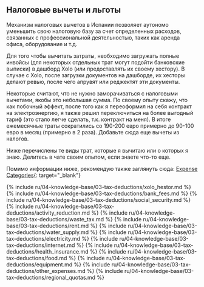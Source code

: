 ## Налоговые вычеты и льготы

Механизм налоговых вычетов в Испании позволяет аутономо уменьшить свою
налоговую базу за счет определенных расходов, связанных с
профессиональной деятельностью, таких как аренда офиса, оборудование и т.д.

Для того чтобы вычитать затраты, необходимо загружать полные инвойсы (для некоторых отдельных трат могут подойти
банковские выписки) в дашборд Xolo (или предоставлять их своему хестору). В случае с Xolo, после загрузки документов на
дашборде, их хесторы делают ревью, после чего апрувят или реджектят эти документы.

Некоторые считают, что не нужно заморачиваться с налоговыми вычетами, якобы
это небольшая сумма. По своему опыту скажу, что как побочный
эффект, после того как я переоформил на себя контракт на электроэнергию, я
также решил переключиться на более выгодный тариф (это стало
легче сделать, т.к. контракт на меня). В итоге ежемесячные траты сократились
со 190-200 евро примерно до 90-100 евро в месяц (примерно в 2
раза). Добавьте сюда еще вычеты из налогов.

Ниже перечислены те виды трат, которые я вычитаю или о которых я знаю.
Делитесь в чате своим опытом, если знаете что-то еще.

Помимо информации ниже, рекомендую также заглянуть
сюда: [Expense Categories](https://www.xolo.io/es-en/faq/xolo-spain/category/all-you-can-deduct-as-a-freelancer-in-spain/subcategory/expense-categories){:
target="_blank"}

{% include ru/04-knowledge-base/03-tax-deductions/xolo_hestor.md %}
{% include ru/04-knowledge-base/03-tax-deductions/bank_fees.md %}
{% include ru/04-knowledge-base/03-tax-deductions/social_security.md %}
{% include ru/04-knowledge-base/03-tax-deductions/activity_reduction.md %}
{% include ru/04-knowledge-base/03-tax-deductions/waste_tax.md %}
{% include ru/04-knowledge-base/03-tax-deductions/rent.md %}
{% include ru/04-knowledge-base/03-tax-deductions/water_supply.md %}
{% include ru/04-knowledge-base/03-tax-deductions/electricity.md %}
{% include ru/04-knowledge-base/03-tax-deductions/internet.md %}
{% include ru/04-knowledge-base/03-tax-deductions/health_insurance.md %}
{% include ru/04-knowledge-base/03-tax-deductions/food.md %}
{% include ru/04-knowledge-base/03-tax-deductions/equipment.md %}
{% include ru/04-knowledge-base/03-tax-deductions/other_expenses.md %}
{% include ru/04-knowledge-base/03-tax-deductions/regional_quotas.md %}
